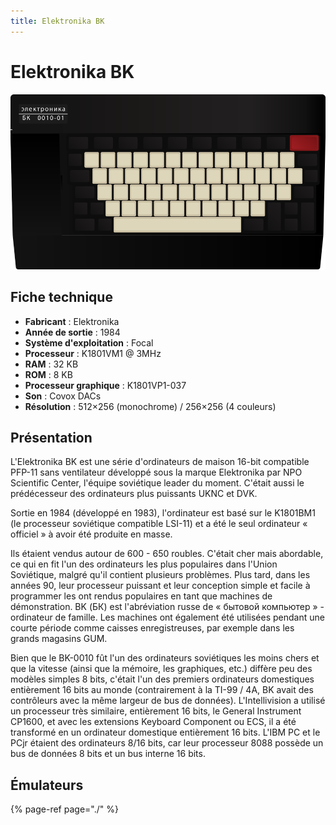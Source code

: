 ```yaml
---
title: Elektronika BK
---
```


# Elektronika BK

![](/migration-images/emulateurs/ordinosaures/elektronika-bk/bk.svg)

## Fiche technique

* **Fabricant** : Elektronika
* **Année de sortie** : 1984
* **Système d'exploitation** : Focal
* **Processeur** : K1801VM1 @ 3MHz
* **RAM** : 32 KB
* **ROM** : 8 KB
* **Processeur graphique** : K1801VP1-037
* **Son** : Covox DACs
* **Résolution** : 512×256 \(monochrome\) / 256×256 \(4 couleurs\)

## Présentation

L'Elektronika BK est une série d'ordinateurs de maison 16-bit compatible PFP-11 sans ventilateur développé sous la marque  Elektronika par NPO Scientific Center, l'équipe soviétique leader du moment. C'était aussi le prédécesseur des ordinateurs plus puissants UKNC et DVK.

Sortie en 1984 \(développé en 1983\), l'ordinateur est basé sur le K1801BM1 \(le processeur soviétique compatible LSI-11\) et a été le seul ordinateur « officiel » à avoir été produite en masse.

Ils étaient vendus autour de 600 - 650 roubles. C'était cher mais abordable, ce qui en fit l'un des ordinateurs les plus populaires dans l'Union Soviétique, malgré qu'il contient plusieurs problèmes. Plus tard, dans les années 90, leur processeur puissant et leur conception simple et facile à programmer les ont rendus populaires en tant que machines de démonstration. BK \(БК\) est l'abréviation russe de « бытовой компьютер » - ordinateur de famille. Les machines ont également été utilisées pendant une courte période comme caisses enregistreuses, par exemple dans les grands magasins GUM.

Bien que le BK-0010 fût l'un des ordinateurs soviétiques les moins chers et que la vitesse \(ainsi que la mémoire, les graphiques, etc.\) diffère peu des modèles simples 8 bits, c'était l'un des premiers ordinateurs domestiques entièrement 16 bits au monde \(contrairement à la TI-99 / 4A, BK avait des contrôleurs avec la même largeur de bus de données\). L'Intellivision a utilisé un processeur très similaire, entièrement 16 bits, le General Instrument CP1600, et avec les extensions Keyboard Component ou ECS, il a été transformé en un ordinateur domestique entièrement 16 bits. L'IBM PC et le PCjr étaient des ordinateurs 8/16 bits, car leur processeur 8088 possède un bus de données 8 bits et un bus interne 16 bits.

## Émulateurs

{% page-ref page="./" %}



